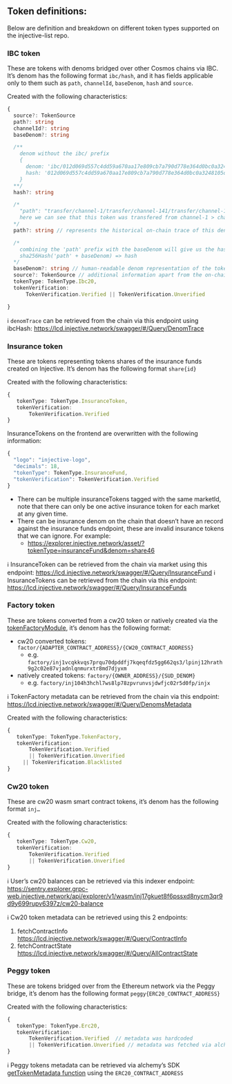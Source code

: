 ## Token definitions:

Below are definition and breakdown on different token types supported on the injective-list repo.

### IBC token

These are tokens with denoms bridged over other Cosmos chains via IBC.
It’s denom has the following format `ibc/hash`, and it has fields applicable only to them such as `path`, `channelId`, `baseDenom`, `hash` and `source`.

Created with the following characteristics:

```ts
{
  source?: TokenSource
  path?: string
  channelId?: string
  baseDenom?: string

  /**
    denom without the ibc/ prefix
    {
      denom: 'ibc/012d069d557c4dd59a670aa17e809cb7a790d778e364d0bc0a3248105da6432d'
      hash: '012d069d557c4dd59a670aa17e809cb7a790d778e364d0bc0a3248105da6432d'
    }
  **/
  hash?: string

  /*
    "path": "transfer/channel-1/transfer/channel-141/transfer/channel-122",
    here we can see that this token was transfered from channel-1 > channel-141 > channel-122
  */
  path?: string // represents the historical on-chain trace of this denom between different chains

  /*
    combining the 'path' prefix with the baseDenom will give us the hash, for eg.
    sha256Hash('path' + baseDenom) => hash
  */
  baseDenom?: string // human-readable denom representation of the token
  source?: TokenSource // additional information apart from the on-chain data, added/hardcoded for UI/UX purposes
  tokenType: TokenType.Ibc20,
  tokenVerification:
      TokenVerification.Verified || TokenVerification.Unverified

}
```

ℹ️ `denomTrace` can be retrieved from the chain via this endpoint using ibcHash:
https://lcd.injective.network/swagger/#/Query/DenomTrace

### Insurance token

These are tokens representing tokens shares of the insurance funds created on Injective. It’s denom has the following format `share{id}`

Created with the following characteristics:

```ts
{
   tokenType: TokenType.InsuranceToken,
   tokenVerification:
	   TokenVerification.Verified
}
```

InsuranceTokens on the frontend are overwritten with the following information:

```ts
{
  "logo": "injective-logo",
  "decimals": 18,
  "tokenType": TokenType.InsuranceFund,
  "tokenVerification": TokenVerification.Verified
}
```

- There can be multiple insuranceTokens tagged with the same marketId, note that there can only be one active insurance token for each market at any given time.
- There can be insurance denom on the chain that doesn’t have an record against the insurance funds endpoint, these are invalid insurance tokens that we can ignore. For example:
  - https://explorer.injective.network/asset/?tokenType=insuranceFund&denom=share46

ℹ️ InsuranceToken can be retrieved from the chain via market using this endpoint:
https://lcd.injective.network/swagger/#/Query/InsuranceFund
ℹ️ InsuranceTokens can be retrieved from the chain via this endpoint:
https://lcd.injective.network/swagger/#/Query/InsuranceFunds

### Factory token

These are tokens converted from a cw20 token or natively created via the [tokenFactoryModule](https://docs.injective.network/develop/guides/token-launch/#3-create-a-tokenfactory-denom), it’s denom has the following format:

- cw20 converted tokens: `factor/{ADAPTER_CONTRACT_ADDRESS}/{CW20_CONTRACT_ADDRESS}`
  - e.g. `factory/inj1vcqkkvqs7prqu70dpddfj7kqeqfdz5gg662qs3/lpinj12hrath9g2c02e87vjadnlqnmurxtr8md7djyxm`
- natively created tokens: `factory/{OWNER_ADDRESS}/{SUD_DENOM}`
  - e.g. `factory/inj104h3hchl7ws8lp78zpvrunvsjdwfjc02r5d0fp/injx`

ℹ️ TokenFactory metadata can be retrieved from the chain via this endpoint:
https://lcd.injective.network/swagger/#/Query/DenomsMetadata

Created with the following characteristics:

```ts
{
   tokenType: TokenType.TokenFactory,
   tokenVerification:
	   TokenVerification.Verified
	   || TokenVerification.Unverified
     || TokenVerification.Blacklisted
}
```

### Cw20 token

These are cw20 wasm smart contract tokens, it’s denom has the following format `inj…`

Created with the following characteristics:

```ts
{
   tokenType: TokenType.Cw20,
   tokenVerification:
	   TokenVerification.Verified
	   || TokenVerification.Unverified
}
```

ℹ️ User’s cw20 balances can be retrieved via this indexer endpoint:
https://sentry.explorer.grpc-web.injective.network/api/explorer/v1/wasm/inj17gkuet8f6pssxd8nycm3qr9d9y699rupv6397z/cw20-balance

ℹ️ Cw20 token metadata can be retrieved using this 2 endpoints:

1. fetchContractInfo
   https://lcd.injective.network/swagger/#/Query/ContractInfo
2. fetchContractState
   https://lcd.injective.network/swagger/#/Query/AllContractState

### Peggy token

These are tokens bridged over from the Ethereum network via the Peggy bridge, it’s denom has the following format `peggy{ERC20_CONTRACT_ADDRESS}`

Created with the following characteristics:

```ts
{
   tokenType: TokenType.Erc20,
   tokenVerification:
	   TokenVerification.Verified  // metadata was hardcoded
	   || TokenVerification.Unverified // metadata was fetched via alchemy
}
```

ℹ️ Peggy tokens metadata can be retrieved via alchemy’s SDK [getTokenMetadata function](https://docs.alchemy.com/docs/how-to-get-token-metadata#raw-api-response) using the `ERC20_CONTRACT_ADDRESS`
